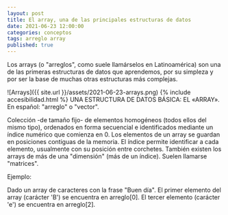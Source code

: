 ```yaml
---
layout: post
title: El array, una de las principales estructuras de datos
date: 2021-06-23 12:00:00
categories: conceptos
tags: arreglo array
published: true
---
```




Los arrays (o "arreglos", como suele llamárselos en Latinoamérica) son una de las primeras estructuras de datos que aprendemos, por su simpleza y por ser la base de muchas otras estructuras más complejas.

![Arrays]({{ site.url }}/assets/2021-06-23-arrays.png)
{% include accesibilidad.html %}
UNA ESTRUCTURA DE DATOS BÁSICA: EL «ARRAY». En español: "arreglo" o "vector".

Colección -de tamaño fijo- de elementos homogéneos (todos ellos del mismo tipo), ordenados en forma secuencial e identificados mediante un índice numérico que comienza en 0. Los elementos de un array se guardan en posiciones contiguas de la memoria. El índice permite identificar a cada elemento, usualmente con su posición entre corchetes. También existen los arrays de más de una "dimensión" (más de un índice). Suelen llamarse "matrices".

Ejemplo:

Dado un array de caracteres con la frase "Buen día". El primer elemento del array (carácter 'B') se encuentra en arreglo[0]. El tercer elemento (carácter 'e') se encuentra en arreglo[2].
</div></details>
